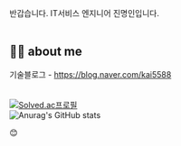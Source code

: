 반갑습니다. IT서비스 엔지니어 진명인입니다.  
<br/>
 
## 🙋‍♂️ about me 
기술블로그 - https://blog.naver.com/kai5588  
<br/>
<br/>
[![Solved.ac프로필](http://mazassumnida.wtf/api/generate_badge?boj=kai5588)](https://solved.ac/kai5588)   
![Anurag's GitHub stats](https://github-readme-stats.vercel.app/api?username=myeonginjin&count_private=true&show_icons=true)


😊
